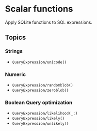 # Scalar functions

Apply SQLite functions to SQL expressions.

## Topics

### Strings

- ``QueryExpression/unicode()``

### Numeric

- ``QueryExpression/randomblob()``
- ``QueryExpression/zeroblob()``

### Boolean Query optimization

- ``QueryExpression/likelihood(_:)``
- ``QueryExpression/likely()``
- ``QueryExpression/unlikely()``
